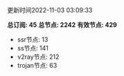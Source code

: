 更新时间2022-11-03 03:09:33

**总订阅: 45**
**总节点: 2242**
**有效节点: 429**
- ssr节点: 13
- ss节点: 141
- v2ray节点: 212
- trojan节点: 63

